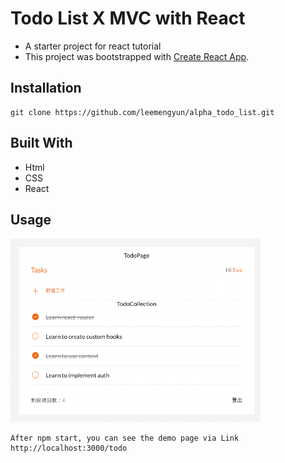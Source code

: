 # Todo List X MVC with React

- A starter project for react tutorial
- This project was bootstrapped with [Create React App](https://github.com/facebook/create-react-app).

## Installation

```
git clone https://github.com/leemengyun/alpha_todo_list.git
```

## Built With

- Html
- CSS
- React

## Usage

![alt text](./src/assets/images/readme_screenshot.png)

```
After npm start, you can see the demo page via Link http://localhost:3000/todo
```

